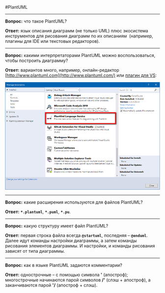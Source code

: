 #PlantUML

* * *

**Вопрос:** что такое PlantUML?

**Ответ:** язык описания диаграмм (не только UML) плюс экосистема инструментов для рисования диаграмм по их описаниям  (например, плагины для IDE или текстовых редакторов).

* * *

**Вопрос:** какими интерпретаторами PlantUML можно воспользоваться, чтобы построить диаграмму?

**Ответ:** вариантов много, например, онлайн-редактор [http://www.plantuml.com](http://www.plantuml.com/) или [плагин для VS](https://github.com/kiebor/PlantUml-Language-Service):

![](plantuml-common-img/plantuml-nuget.png)

* * *

**Вопрос:** какие расширения используются для файлов PlantUML?

**Ответ:** **`*.plantuml`**, **`*.puml`**, **`*.pu`**.

* * *

**Вопрос:** какую структуру имеет файл PlantUML?

**Ответ:** первая строка файла всегда **`@startuml`**, последняя – **`@enduml`**. Далее идут команды настройки диаграммы, а затем команды рисования элементов диаграммы. И настройки, и команды рисования зависят от типа диаграммы.

* * *

**Вопрос:** как в языке PlantUML задаются комментарии?

**Ответ:** однострочные – с помощью символа **'** (апостроф); многострочные начинаются парой символов **/'** (слэш + апостроф), а заканчиваются парой **'/** (апостроф + слэш).
